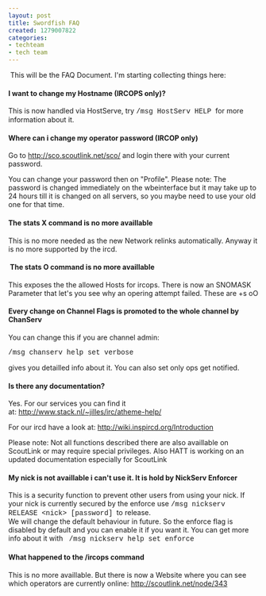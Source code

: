 ```yaml
---
layout: post
title: Swordfish FAQ
created: 1279007822
categories:
- techteam
- tech team
---
```

<p>&nbsp;This will be the FAQ Document. I'm starting collecting things here:</p>
<h4>I want to change my Hostname (IRCOPS only)?</h4>
<p>This is now handled via HostServe, try <span style="font-family: 'Courier New'; ">/msg HostServ HELP&nbsp;</span>for more information about it.</p>
<h4>Where can i change my operator password (IRCOP only)</h4>
<p>Go to&nbsp;<a href="http://sco.scoutlink.net/sco/">http://sco.scoutlink.net/sco/</a>&nbsp;and login there with your current password.</p>
<p>You can change your password then on &quot;Profile&quot;. Please note: The password is changed immediately on the wbeinterface but it may take up to 24 hours till it is changed on all servers, so you maybe need to use your old one for that time.</p>
<h4>The stats X command is no more availlable</h4>
<p>This is no more needed as the new Network relinks automatically. Anyway it is no more supported by the ircd.</p>
<p>
<meta http-equiv="content-type" content="text/html; charset=utf-8">
<meta http-equiv="content-type" content="text/html; charset=utf-8">       </meta>
</meta>
</p>
<h4>&nbsp;The stats O command is no more availlable</h4>
<p>This exposes the the allowed Hosts for ircops. There is now an SNOMASK Parameter that let's you see why an opering attempt failed. These are +s oO</p>
<h4>Every change on Channel Flags is promoted to the whole channel by ChanServ</h4>
<p>You can change this if you are channel admin:</p>
<p><span style="font-family: 'Courier New'; ">/msg chanserv help set verbose</span></p>
<p>gives you detailled info about it. You can also set only ops get notified.</p>
<h4>Is there any documentation?</h4>
<p>Yes. For our services you can find it at:&nbsp;<a href="http://www.stack.nl/~jilles/irc/atheme-help/">http://www.stack.nl/~jilles/irc/atheme-help/</a></p>
<p>For our ircd have a look at:&nbsp;<a href="http://wiki.inspircd.org/Introduction">http://wiki.inspircd.org/Introduction</a></p>
<p>Please note: Not all functions described there are also availlable on ScoutLink or may require special privileges. Also HATT is working on an updated documentation especially for ScoutLink</p>
<h4>My nick is not availlable i can't use it. It is hold by NickServ Enforcer</h4>
<p>This is a security function to prevent other users from using your nick. If your nick is currently secured by the enforce use <span style="font-family: 'Courier New'; ">/msg nickserv RELEASE &lt;nick&gt; [password]</span>&nbsp; to release.<br />
We will change the default behaviour in future. So the enforce flag is disabled by default and you can enable it if you want it. You can get more info about it with&nbsp;<span style="font-family: 'Courier New'; ">&nbsp;/msg nickserv help set enforce</span>&nbsp;</p>
<h4>What happened to the /ircops command</h4>
<p>This is no more availlable. But there is now a Website where you can see which operators are currently online:&nbsp;<a href="http://scoutlink.net/node/343">http://scoutlink.net/node/343</a></p>
<p>
<meta http-equiv="content-type" content="text/html; charset=utf-8" /></p>

